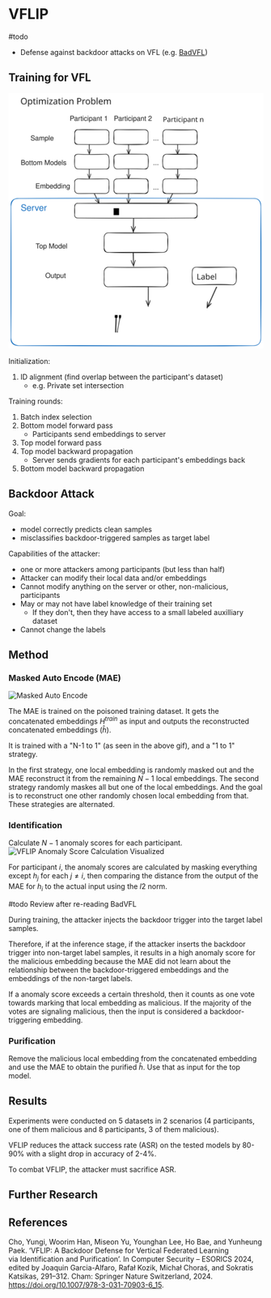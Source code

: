 # VFLIP
#todo

- Defense against backdoor attacks on VFL (e.g. [BadVFL](../BadVFL/README.md))


## Training for VFL
![Optimization Problem](../images/VFLIPoptimization.svg)


Initialization:
1. ID alignment (find overlap between the participant's dataset)
   - e.g. Private set intersection


Training rounds:
1. Batch index selection
2. Bottom model forward pass
   -   Participants send embeddings to server
3. Top model forward pass
4. Top model backward propagation
   - Server sends gradients for each participant's embeddings back
5. Bottom model backward propagation



## Backdoor Attack
Goal:
- model correctly predicts clean samples
- misclassifies backdoor-triggered samples as target label

Capabilities of the attacker:
- one or more attackers among participants (but less than half)
- Attacker can modify their local data and/or embeddings
- Cannot modify anything on the server or other, non-malicious, participants
- May or may not have label knowledge of their training set
  - If they don't, then they have access to a small labeled auxilliary dataset
- Cannot change the labels

## Method

### Masked Auto Encode (MAE)

![Masked Auto Encode](../images/VFLIP_MAE.gif)

The MAE is trained on the poisoned training dataset. It gets the concatenated embeddings $H^{train}$ as input and outputs the reconstructed concatenated embeddings ($\hat h$).

It is trained with a "N-1 to 1" (as seen in the above gif), and a "1 to 1" strategy.

In the first strategy, one local embedding is randomly masked out and the MAE reconstruct it from the remaining $N-1$ local embeddings.
The second strategy randomly maskes all but one of the local embeddings. And the goal is to reconstruct one other randomly chosen local embedding from that. 
These strategies are alternated.

### Identification

Calculate $N-1$ anomaly scores for each participant.
![VFLIP Anomaly Score Calculation Visualized](../images/VFLIP_anomaly_score.gif)

For participant $i$, the anomaly scores are calculated by masking everything except $h_j$ for each $j\neq i$, then comparing the distance from the output of the MAE for $h_i$ to the actual input using the $l2$ norm.

#todo Review after re-reading BadVFL

During training, the attacker injects the backdoor trigger into the target label samples.

Therefore, if at the inference stage, if the attacker inserts the backdoor trigger into non-target label samples, it results in a high anomaly score for the malicious embedding because the MAE did not learn about the relationship between the backdoor-triggered embeddings and the embeddings of the non-target labels. 

If a anomaly score exceeds a certain threshold, then it counts as one vote towards marking that local embedding as malicious. If the majority of the votes are signaling malicious, then the input is considered a backdoor-triggering embedding.

### Purification

Remove the malicious local embedding from the concatenated embedding and use the MAE to obtain the purified $\hat h$. Use that as input for the top model.


## Results
Experiments were conducted on 5 datasets in 2 scenarios (4 participants, one of them malicious and 8 participants, 3 of them malicious).

VFLIP reduces the attack success rate (ASR) on the tested models by 80-90% with a slight drop in accuracy of 2-4%.

To combat VFLIP, the attacker must sacrifice ASR.
## Further Research


## References
Cho, Yungi, Woorim Han, Miseon Yu, Younghan Lee, Ho Bae, and Yunheung Paek. ‘VFLIP: A Backdoor Defense for Vertical Federated Learning via Identification and Purification’. In Computer Security – ESORICS 2024, edited by Joaquin Garcia-Alfaro, Rafał Kozik, Michał Choraś, and Sokratis Katsikas, 291–312. Cham: Springer Nature Switzerland, 2024. https://doi.org/10.1007/978-3-031-70903-6_15.
